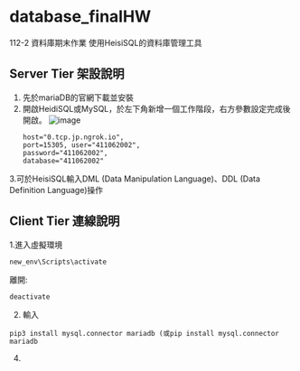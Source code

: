 # database_finalHW
112-2 資料庫期末作業
使用HeisiSQL的資料庫管理工具
## Server Tier 架設說明
1. 先於mariaDB的官網下載並安裝
2. 開啟HeidiSQL或MySQL，於左下角新增一個工作階段，右方參數設定完成後開啟。
![image](https://github.com/sylvia8813/database_finalHW/assets/145385712/31e0233e-5c8c-4da1-b2b1-86a8e886f74a)
   ```bash=
   host="0.tcp.jp.ngrok.io",
   port=15305, user="411062002",
   password="411062002",
   database="411062002"
   ```
3.可於HeisiSQL輸入DML (Data Manipulation Language)、DDL (Data Definition Language)操作

## Client Tier 連線說明
1.進入虛擬環境
```bash=
new_env\Scripts\activate
```
離開:
```bash=
deactivate
```
2. 輸入
```bash=
pip3 install mysql.connector mariadb (或pip install mysql.connector mariadb
```
4. 
